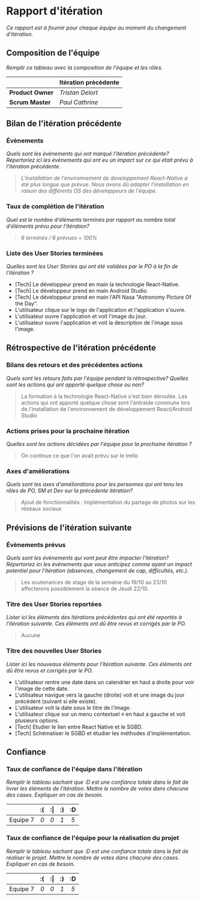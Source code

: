 # Rapport d'itération  
*Ce rapport est à fournir pour chaque équipe au moment du changement d'itération.*

## Composition de l'équipe 
*Remplir ce tableau avec la composition de l'équipe et les rôles.*

|  &nbsp;                 | Itération précédente     |
| -------------           |-------------             |
| **Product Owner**       | *Tristan Delort*         |
| **Scrum Master**        | *Paul Cathrine*          |

## Bilan de l'itération précédente  
### Évènements 
*Quels sont les évènements qui ont marqué l'itération précédente? Répertoriez ici les évènements qui ont eu un impact sur ce qui était prévu à l'itération précédente.*
> *L'installation de l'environnement de developpement React-Native a été plus longue que prévue. Nous avons dû adapter l'installation en raison des différents OS des développeurs de l'équipe.*

### Taux de complétion de l'itération  
*Quel est le nombre d'éléments terminés par rapport au nombre total d'éléments prévu pour l'itération?*
> *6 terminés / 6 prévues = 100%*

### Liste des User Stories terminées
*Quelles sont les User Stories qui ont été validées par le PO à la fin de l'itération ?*

- [Tech] Le développeur prend en main la technologie React-Native.  
- [Tech] Le développeur prend en main Android Studio.  
- [Tech] Le développeur prend en main l'API Nasa "Astronomy Picture Of the Day".  
- L'utilisateur clique sur le logo de l'application et l'application s'ouvre.  
- L'utilisateur ouvre l'application et voit l'image du jour.  
- L'utilisateur ouvre l'application et voit la description de l'image sous l'image.  

## Rétrospective de l'itération précédente
  
### Bilans des retours et des précédentes actions 
*Quels sont les retours faits par l'équipe pendant la rétrospective? Quelles sont les actions qui ont apporté quelque chose ou non?*
> La formation à la technologie React-Native s'est bien déroulée. Les actions qui ont apporté quelque chose sont l'entraide commune lors de l'installation de l'environnement de développement React/Android Studio

### Actions prises pour la prochaine itération
*Quelles sont les actions décidées par l'équipe pour la prochaine itération ?*
> On continue ce que l'on avait prévu sur le trello
 
### Axes d'améliorations 
*Quels sont les axes d'améliorations pour les personnes qui ont tenu les rôles de PO, SM et Dev sur la précédente itération?*
> Ajout de fonctionnalités : Implémentation du partage de photos sur les réseaux sociaux

## Prévisions de l'itération suivante  
### Évènements prévus  
*Quels sont les évènements qui vont peut être impacter l'itération? Répertoriez ici les évènements que vous anticipez comme ayant un impact potentiel pour l'itération (absences, changement de cap, difficultés, etc.).*
> Les soutenances de stage de la semaine du 19/10 au 23/10 affecterons possiblement la séance de Jeudi 22/10.

### Titre des User Stories reportées  
*Lister ici les éléments des itérations précédentes qui ont été reportés à l'itération suivante. Ces éléments ont dû être revus et corrigés par le PO.*
> Aucune

### Titre des nouvelles User Stories  
*Lister ici les nouveaux éléments pour l'itération suivante. Ces éléments ont dû être revus et corrigés par le PO.*

- L'utilisateur rentre une date dans un calendrier en haut a droite pour voir l'image de cette date.  
- L'utilisateur navigue vers la gauche (droite) voit et une image du jour précédent (suivant si elle existe).  
- L'utilisateur voit la date sous le titre de l'image.  
- L'utilisateur clique sur un menu contextuel ≡ en haut a gauche et voit plusieurs options.  
- [Tech] Etudier le lien entre React Native et le SGBD.  
- [Tech] Schématiser le SGBD et étudier les méthodes d'implémentation.  

## Confiance 
### Taux de confiance de l'équipe dans l'itération  
*Remplir le tableau sachant que :D est une confiance totale dans le fait de livrer les éléments de l'itération. Mettre le nombre de votes dans chacune des cases. Expliquer en cas de besoin.*

|          	| :( 	| :&#124; 	| :) 	| :D 	|
|:--------:	|:----:	|:----:	    |:----:	|:----:	|
| Equipe 7 	|  *0* 	|  *0* 	    |  *1* 	|  *5* 	|

### Taux de confiance de l'équipe pour la réalisation du projet 
*Remplir le tableau sachant que :D est une confiance totale dans le fait de réaliser le projet. Mettre le nombre de votes dans chacune des cases. Expliquer en cas de besoin.*

|          	| :( 	| :&#124; 	| :) 	| :D 	|
|:--------:	|:----:	|:----:	    |:----:	|:----:	|
| Equipe 7 	|  *0* 	|  *0* 	    |  *1* 	|  *5* 	|

 
 